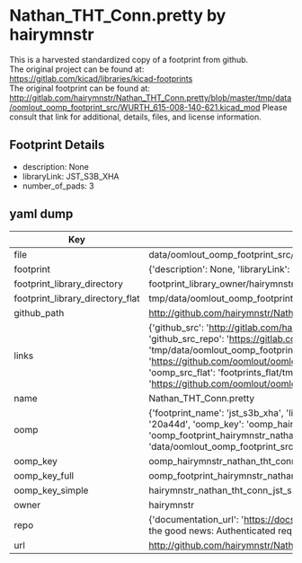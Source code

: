 # Nathan_THT_Conn.pretty by hairymnstr  
This is a harvested standardized copy of a footprint from github.  
The original project can be found at:  
https://gitlab.com/kicad/libraries/kicad-footprints  
The original footprint can be found at:
http://gitlab.com/hairymnstr/Nathan_THT_Conn.pretty/blob/master/tmp/data/oomlout_oomp_footprint_src/WURTH_615-008-140-621.kicad_mod
Please consult that link for additional, details, files, and license information.  
## Footprint Details
* description: None  
* libraryLink: JST_S3B_XHA  
* number_of_pads: 3  
## yaml dump  
| Key | Value |  
| --- | --- |  
| file | data/oomlout_oomp_footprint_src/Nathan_THT_Conn.pretty/JST_S3B_XHA.kicad_mod |  
| footprint | {'description': None, 'libraryLink': 'JST_S3B_XHA', 'number_of_pads': 3} |  
| footprint_library_directory | footprint_library_owner/hairymnstr_Nathan_THT_Conn.pretty |  
| footprint_library_directory_flat | tmp/data/oomlout_oomp_footprint_src/footprints_flat/hairymnstr_nathan_tht_conn_jst_s3b_xha/working |  
| github_path | http://github.com/hairymnstr/Nathan_THT_Conn.pretty/blob/master/tmp/data/oomlout_oomp_footprint_src/JST_S3B_XHA.kicad_mod |  
| links | {'github_src': 'http://gitlab.com/hairymnstr/Nathan_THT_Conn.pretty/blob/master/tmp/data/oomlout_oomp_footprint_src/WURTH_615-008-140-621.kicad_mod', 'github_src_repo': 'https://gitlab.com/kicad/libraries/kicad-footprints', 'oomp_bot': 'tmp/data/oomlout_oomp_footprint_src/footprints/hairymnstr_nathan_tht_conn_jst_s3b_xha/working', 'oomp_bot_github': 'https://github.com/oomlout/oomlout_oomp_footprint_bot/tree/main/tmp/data/oomlout_oomp_footprint_src/footprints/hairymnstr_nathan_tht_conn_jst_s3b_xha/working', 'oomp_src_flat': 'footprints_flat/tmp/data/oomlout_oomp_footprint_src/footprints_flat/hairymnstr_nathan_tht_conn_jst_s3b_xha/working', 'oomp_src_flat_github': 'https://github.com/oomlout/oomlout_oomp_footprint_src/tree/main/tmp/data/oomlout_oomp_footprint_src/footprints_flat/hairymnstr_nathan_tht_conn_jst_s3b_xha/working'} |  
| name | Nathan_THT_Conn.pretty |  
| oomp | {'footprint_name': 'jst_s3b_xha', 'library_name': 'nathan_tht_conn', 'md5': '20a44dc69699940c290f4a1c823f8383', 'md5_10': '20a44dc696', 'md5_5': '20a44', 'md5_6': '20a44d', 'oomp_key': 'oomp_hairymnstr_nathan_tht_conn_jst_s3b_xha', 'oomp_key_extra': 'oomp_footprint_hairymnstr_nathan_tht_conn_jst_s3b_xha', 'oomp_key_full': 'oomp_footprint_hairymnstr_nathan_tht_conn_jst_s3b_xha_20a44d', 'oomp_key_simple': 'hairymnstr_nathan_tht_conn_jst_s3b_xha', 'original_filename': 'data/oomlout_oomp_footprint_src/Nathan_THT_Conn.pretty/JST_S3B_XHA.kicad_mod', 'owner_name': 'hairymnstr'} |  
| oomp_key | oomp_hairymnstr_nathan_tht_conn_jst_s3b_xha |  
| oomp_key_full | oomp_footprint_hairymnstr_nathan_tht_conn_jst_s3b_xha |  
| oomp_key_simple | hairymnstr_nathan_tht_conn_jst_s3b_xha |  
| owner | hairymnstr |  
| repo | {'documentation_url': 'https://docs.github.com/rest/overview/resources-in-the-rest-api#rate-limiting', 'message': "API rate limit exceeded for 84.66.142.224. (But here's the good news: Authenticated requests get a higher rate limit. Check out the documentation for more details.)"} |  
| url | http://github.com/hairymnstr/Nathan_THT_Conn.pretty |  

